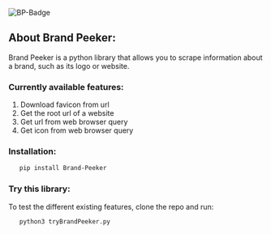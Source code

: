 ![BP-Badge](https://github.com/user-attachments/assets/a70f0e77-6be6-45fe-9501-986f79ddf147)

## About Brand Peeker:

Brand Peeker is a python library that allows you to scrape information about a brand, such as its logo or website.

### Currently available features:

1. Download favicon from url
2. Get the root url of a website
3. Get url from web browser query
4. Get icon from web browser query

### Installation:
```bash
   pip install Brand-Peeker
   ```


### Try this library:
To test the different existing features, clone the repo and run:
```bash
   python3 tryBrandPeeker.py
   ```
